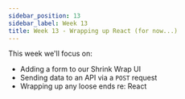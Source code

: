 ```yaml
---
sidebar_position: 13
sidebar_label: Week 13
title: Week 13 - Wrapping up React (for now...)
---
```


This week we'll focus on:

- Adding a form to our Shrink Wrap UI
- Sending data to an API via a `POST` request
- Wrapping up any loose ends re: React
